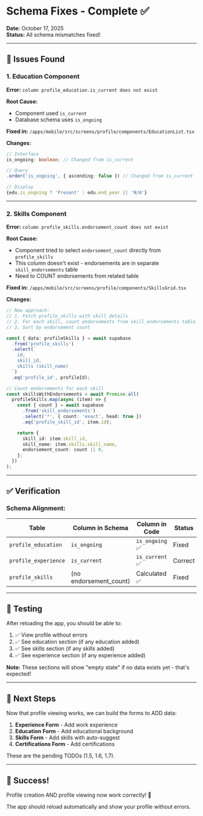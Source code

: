 # Schema Fixes - Complete ✅

**Date:** October 17, 2025  
**Status:** All schema mismatches fixed!

---

## 🐛 **Issues Found**

### **1. Education Component**
**Error:** `column profile_education.is_current does not exist`

**Root Cause:** 
- Component used `is_current` 
- Database schema uses `is_ongoing`

**Fixed in:** `/apps/mobile/src/screens/profile/components/EducationList.tsx`

**Changes:**
```typescript
// Interface
is_ongoing: boolean; // Changed from is_current

// Query
.order('is_ongoing', { ascending: false }) // Changed from is_current

// Display
{edu.is_ongoing ? 'Present' : edu.end_year || 'N/A'}
```

---

### **2. Skills Component**
**Error:** `column profile_skills.endorsement_count does not exist`

**Root Cause:**
- Component tried to select `endorsement_count` directly from `profile_skills`
- This column doesn't exist - endorsements are in separate `skill_endorsements` table
- Need to COUNT endorsements from related table

**Fixed in:** `/apps/mobile/src/screens/profile/components/SkillsGrid.tsx`

**Changes:**
```typescript
// New approach:
// 1. Fetch profile_skills with skill details
// 2. For each skill, count endorsements from skill_endorsements table
// 3. Sort by endorsement count

const { data: profileSkills } = await supabase
  .from('profile_skills')
  .select(`
    id,
    skill_id,
    skills (skill_name)
  `)
  .eq('profile_id', profileId);

// Count endorsements for each skill
const skillsWithEndorsements = await Promise.all(
  profileSkills.map(async (item) => {
    const { count } = await supabase
      .from('skill_endorsements')
      .select('*', { count: 'exact', head: true })
      .eq('profile_skill_id', item.id);

    return {
      skill_id: item.skill_id,
      skill_name: item.skills.skill_name,
      endorsement_count: count || 0,
    };
  })
);
```

---

## ✅ **Verification**

### **Schema Alignment:**

| Table | Column in Schema | Column in Code | Status |
|-------|------------------|----------------|--------|
| `profile_education` | `is_ongoing` | `is_ongoing` ✅ | Fixed |
| `profile_experience` | `is_current` | `is_current` ✅ | Correct |
| `profile_skills` | (no endorsement_count) | Calculated ✅ | Fixed |

---

## 🧪 **Testing**

After reloading the app, you should be able to:

1. ✅ View profile without errors
2. ✅ See education section (if any education added)
3. ✅ See skills section (if any skills added)
4. ✅ See experience section (if any experience added)

**Note:** These sections will show "empty state" if no data exists yet - that's expected!

---

## 📝 **Next Steps**

Now that profile viewing works, we can build the forms to ADD data:

1. **Experience Form** - Add work experience
2. **Education Form** - Add educational background
3. **Skills Form** - Add skills with auto-suggest
4. **Certifications Form** - Add certifications

These are the pending TODOs (1.5, 1.6, 1.7).

---

## 🎉 **Success!**

Profile creation AND profile viewing now work correctly! 🚀

The app should reload automatically and show your profile without errors.

